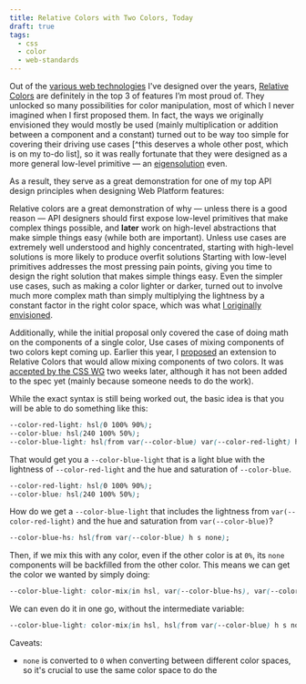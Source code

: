 ```yaml
---
title: Relative Colors with Two Colors, Today
draft: true
tags:
  - css
  - color
  - web-standards
---
```


Out of the [various web technologies](/specs) I've designed over the years,
[Relative Colors](https://developer.mozilla.org/en-US/docs/Web/CSS/CSS_colors/Relative_colors) are definitely in the top 3 of features I’m most proud of.
They unlocked so many possibilities for color manipulation, most of which I never imagined when I first proposed them.
In fact, the ways we originally envisioned they would mostly be used (mainly multiplication or addition between a component and a constant) turned out to be way too simple for covering their driving use cases [^this deserves a whole other post, which is on my to-do list],
so it was really fortunate that they were designed as a more general low-level primitive — an [eigensolution](../2023/eigensolutions) even.

As a result, they serve as a great demonstration for one of my top API design principles when designing Web Platform features:




Relative colors are a great demonstration of why — unless there is a good reason — API designers should first expose low-level primitives that make complex things possible,
and **later** work on high-level abstractions that make simple things easy (while both are important).
Unless use cases are extremely well understood and highly concentrated, starting with high-level solutions is more likely to produce overfit solutions
Starting with low-level primitives addresses the most pressing pain points, giving you time to design the right solution that makes simple things easy.
Even the simpler use cases, such as making a color lighter or darker, turned out to involve much more complex math than simply multiplying the lightness by a constant factor in the right color space, which was what [I originally envisioned](https://github.com/w3c/csswg-drafts/issues/3187#issuecomment-499126198).


Additionally, while the initial proposal only covered the case of doing math on the components of a single color,
Use cases of mixing components of two colors kept coming up.
Earlier this year, I [proposed](https://github.com/w3c/csswg-drafts/issues/11533) an extension to Relative Colors that would allow mixing components of two colors.
It was [accepted by the CSS WG](https://github.com/w3c/csswg-drafts/issues/11533#issuecomment-2625624517) two weeks later,
although it has not been added to the spec yet (mainly because someone needs to do the work).

While the exact syntax is still being worked out, the basic idea is that you will be able to do something like this:

```css
--color-red-light: hsl(0 100% 90%);
--color-blue: hsl(240 100% 50%);
--color-blue-light: hsl(from var(--color-blue) var(--color-red-light) h s l2);
```

That would get you a `--color-blue-light` that is a light blue with the lightness of `--color-red-light` and the hue and saturation of `--color-blue`.








```css
--color-red-light: hsl(0 100% 90%);
--color-blue: hsl(240 100% 50%);
```

How do we get a `--color-blue-light` that includes the lightness from `var(--color-red-light)` and the hue and saturation from `var(--color-blue)`?

```css
--color-blue-hs: hsl(from var(--color-blue) h s none);
```

Then, if we mix this with any color, even if the other color is at `0%`, its `none` components will be backfilled from the other color.
This means we can get the color we wanted by simply doing:

```css
--color-blue-light: color-mix(in hsl, var(--color-blue-hs), var(--color-red-light) 0%);
```

We can even do it in one go, without the intermediate variable:

```css
--color-blue-light: color-mix(in hsl, hsl(from var(--color-blue) h s none), var(--color-red-light) 0%);
```

Caveats:
- `none` is converted to `0` when converting between different color spaces, so it's crucial to use the same color space to do the

